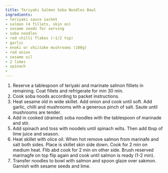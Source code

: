 ```yaml
---
title: Teriyaki Salmon Soba Noodles Bowl
ingredients: 
- teriyaki sauce sachet
- salmon (4 fillets, skin on)
- sesame seeds for serving
- soba noodles
- red chilli flakes (~1/2 tsp)
- garlic
- enoki or shiitake mushrooms (100g)
- red onion
- sesame oil
- 2 limes
- spinach
- 
---
```


1. Reserve a tablespoon of teriyaki and marinate salmon filliets in remaining. Coat fillets and refrigerate for min 30 min.
2. Cook soba noods according to packet instructions.
3. Heat sesame old in wide skillet. Add onion and cook until soft. Add garlic, chilli and mushrooms with a generous pinch of salt. Saute until mushrooms are tender.
4. Add in cooked (drained) soba noodles with the tablespoon of marinade and stir.
5. Add spinach and toss with noodels until spinach wilts. Then add tbsp of lime juice and season.
6. Heat skillet with olice oil. When hot remove salmon from marinafe and salt both sides. Place is skillet skin side down. Cook for 2 min on medium heat. Flib abd cook for 2 min on other side. Brush reserved marinagfe on top flip again and cook until salmon is ready (1-2 min).
7. Transfer noodles to bowl with salmon and spoon glaze over sakmon. Garnish with sesame seeds and lime.